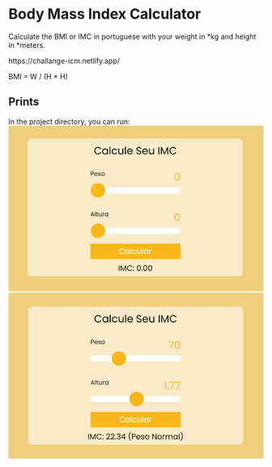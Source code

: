 # Body Mass Index Calculator

<p>Calculate the BMI or IMC in portuguese with your weight in *kg and height in *meters.</p>
https://challange-icm.netlify.app/
<p>BMI = W / (H * H)</p>

## Prints

In the project directory, you can run:
<img src="src/assets/IMC 1.png">
<img src="src/assets/IMC 2.png">
